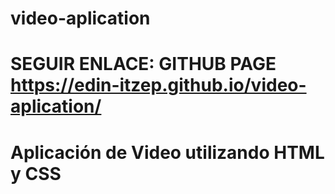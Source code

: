 # video-aplication 
# SEGUIR ENLACE: GITHUB PAGE https://edin-itzep.github.io/video-aplication/

# Aplicación de Video utilizando HTML y CSS


